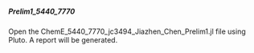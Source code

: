 ##### Prelim1_5440_7770
Open the ChemE_5440_7770_jc3494_Jiazhen_Chen_Prelim1.jl file using Pluto. A report will be generated.
